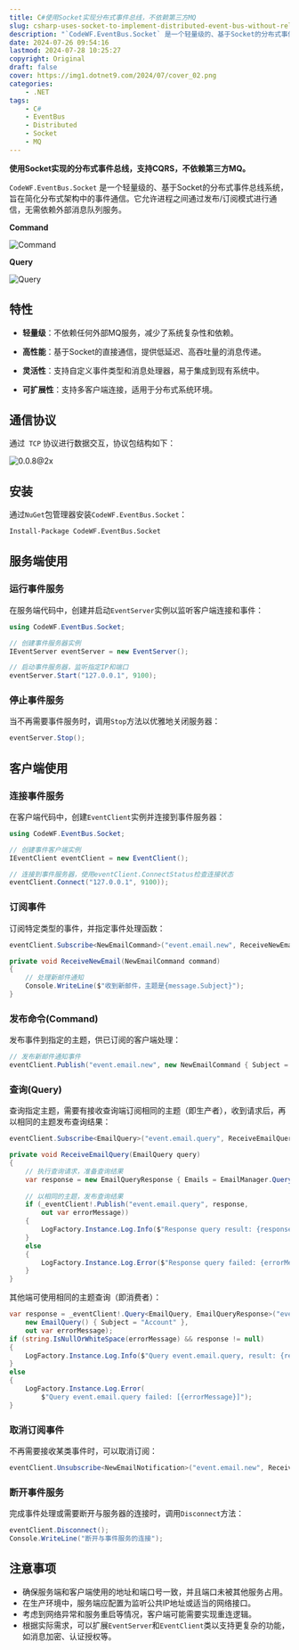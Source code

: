 ```yaml
---
title: C#使用Socket实现分布式事件总线，不依赖第三方MQ
slug: csharp-uses-socket-to-implement-distributed-event-bus-without-relying-on-third-party-mq
description: "`CodeWF.EventBus.Socket` 是一个轻量级的、基于Socket的分布式事件总线系统，旨在简化分布式架构中的事件通信。它允许进程之间通过发布/订阅模式进行通信，无需依赖外部消息队列服务。"
date: 2024-07-26 09:54:16
lastmod: 2024-07-28 10:25:27
copyright: Original
draft: false
cover: https://img1.dotnet9.com/2024/07/cover_02.png
categories: 
    - .NET
tags: 
    - C#
    - EventBus
    - Distributed
    - Socket
    - MQ
---
```


**使用Socket实现的分布式事件总线，支持CQRS，不依赖第三方MQ。**

`CodeWF.EventBus.Socket` 是一个轻量级的、基于Socket的分布式事件总线系统，旨在简化分布式架构中的事件通信。它允许进程之间通过发布/订阅模式进行通信，无需依赖外部消息队列服务。

**Command**

![Command](https://img1.dotnet9.com/2024/07/cover_02.png)

**Query**

![Query](https://img1.dotnet9.com/2024/07/0202.png)

## 特性

- **轻量级**：不依赖任何外部MQ服务，减少了系统复杂性和依赖。

- **高性能**：基于Socket的直接通信，提供低延迟、高吞吐量的消息传递。

- **灵活性**：支持自定义事件类型和消息处理器，易于集成到现有系统中。

- **可扩展性**：支持多客户端连接，适用于分布式系统环境。

## 通信协议

通过` TCP` 协议进行数据交互，协议包结构如下：

![0.0.8@2x](https://img1.dotnet9.com/2024/07/0201.png)

## 安装

通过`NuGet`包管理器安装`CodeWF.EventBus.Socket`：

```bash
Install-Package CodeWF.EventBus.Socket
```

## 服务端使用

### 运行事件服务

在服务端代码中，创建并启动`EventServer`实例以监听客户端连接和事件：

```csharp
using CodeWF.EventBus.Socket;

// 创建事件服务器实例
IEventServer eventServer = new EventServer();

// 启动事件服务器，监听指定IP和端口
eventServer.Start("127.0.0.1", 9100);
```

### 停止事件服务

当不再需要事件服务时，调用`Stop`方法以优雅地关闭服务器：

```csharp
eventServer.Stop();
```

## 客户端使用

### 连接事件服务

在客户端代码中，创建`EventClient`实例并连接到事件服务器：

```csharp
using CodeWF.EventBus.Socket;

// 创建事件客户端实例
IEventClient eventClient = new EventClient();

// 连接到事件服务器，使用eventClient.ConnectStatus检查连接状态
eventClient.Connect("127.0.0.1", 9100));
```

### 订阅事件

订阅特定类型的事件，并指定事件处理函数：

```csharp
eventClient.Subscribe<NewEmailCommand>("event.email.new", ReceiveNewEmailCommand);

private void ReceiveNewEmail(NewEmailCommand command)
{
    // 处理新邮件通知
    Console.WriteLine($"收到新邮件，主题是{message.Subject}");
}
```

### 发布命令(Command)

发布事件到指定的主题，供已订阅的客户端处理：

```csharp
// 发布新邮件通知事件
eventClient.Publish("event.email.new", new NewEmailCommand { Subject = "恭喜您中Github一等奖", Content = "我们很开心，您在2024年7月...", SendTime = new DateTime(2024, 7, 27) });
```

### 查询(Query)

查询指定主题，需要有接收查询端订阅相同的主题（即生产者），收到请求后，再以相同的主题发布查询结果：

```csharp
eventClient.Subscribe<EmailQuery>("event.email.query", ReceiveEmailQuery);

private void ReceiveEmailQuery(EmailQuery query)
{
    // 执行查询请求，准备查询结果
    var response = new EmailQueryResponse { Emails = EmailManager.QueryEmail(request.Subject) };
    
    // 以相同的主题，发布查询结果
    if (_eventClient!.Publish("event.email.query", response,
        out var errorMessage))
    {
        LogFactory.Instance.Log.Info($"Response query result: {response}");
    }
    else
    {
        LogFactory.Instance.Log.Error($"Response query failed: {errorMessage}");
    }
}
```

其他端可使用相同的主题查询（即消费者）：

```csharp
var response = _eventClient!.Query<EmailQuery, EmailQueryResponse>("event.email.query",
    new EmailQuery() { Subject = "Account" },
    out var errorMessage);
if (string.IsNullOrWhiteSpace(errorMessage) && response != null)
{
    LogFactory.Instance.Log.Info($"Query event.email.query, result: {response}");
}
else
{
    LogFactory.Instance.Log.Error(
        $"Query event.email.query failed: [{errorMessage}]");
}
```



### 取消订阅事件

不再需要接收某类事件时，可以取消订阅：

```csharp
eventClient.Unsubscribe<NewEmailNotification>("event.email.new", ReceiveNewEmail);
```

### 断开事件服务

完成事件处理或需要断开与服务器的连接时，调用`Disconnect`方法：

```csharp
eventClient.Disconnect();
Console.WriteLine("断开与事件服务的连接");
```

## 注意事项

- 确保服务端和客户端使用的地址和端口号一致，并且端口未被其他服务占用。
- 在生产环境中，服务端应配置为监听公共IP地址或适当的网络接口。
- 考虑到网络异常和服务重启等情况，客户端可能需要实现重连逻辑。
- 根据实际需求，可以扩展`EventServer`和`EventClient`类以支持更复杂的功能，如消息加密、认证授权等。